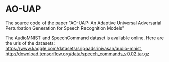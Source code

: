 # AO-UAP
The source code of the paper "AO-UAP: An Adaptive Universal Adversarial Perturbation Generation for Speech Recognition Models"

The AudioMNIST and SpeechCommand dataset is available online. Here are the urls of the datasets: https://www.kaggle.com/datasets/sripaadsrinivasan/audio-mnist, http://download.tensorflow.org/data/speech_commands_v0.02.tar.gz
